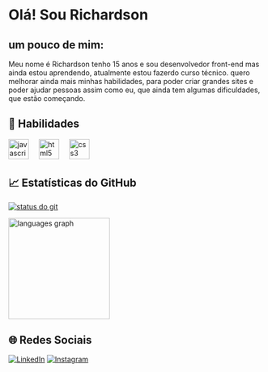 <h1> Olá! Sou Richardson </h1>

## um pouco de mim:

Meu nome é Richardson tenho 15 anos e sou desenvolvedor front-end mas ainda estou aprendendo, atualmente estou fazerdo curso técnico. quero melhorar ainda mais minhas habilidades, para poder criar grandes sites e poder ajudar pessoas assim como eu, que ainda tem algumas dificuldades, que estão começando. 

## 🚀 Habilidades

<div align="left">
  <img src="https://cdn.jsdelivr.net/gh/devicons/devicon/icons/javascript/javascript-original.svg" height="40" alt="javascript logo"  />
  <img width="12" />
  <img src="https://cdn.jsdelivr.net/gh/devicons/devicon/icons/html5/html5-original.svg" height="40" alt="html5 logo"  />
  <img width="12" />
  <img src="https://cdn.jsdelivr.net/gh/devicons/devicon/icons/css3/css3-original.svg" height="40" alt="css3 logo"  />
  <img width="12" />
</div>

## 📈 Estatísticas do GitHub

[![status do git](https://github-readme-stats.vercel.app/api?username=Richardson02&show_icons=true&theme=radical)](https://github.com/Richardson02)
 
  <div>
  <img src="https://github-readme-stats.vercel.app/api/top-langs?username=Richardson02&locale=en&hide_title=false&layout=compact&card_width=330&langs_count=5&theme=radical&hide_border=false" height="200" alt="languages graph"  />
</div>

## 🌐 Redes Sociais

[![LinkedIn](https://img.shields.io/badge/LinkedIn-blue?style=for-the-badge&logo=linkedin)](https://www.linkedin.com/in/richardson-batista-04417330b?utm_source=share&utm_campaign=share_via&utm_content=profile&utm_medium=android_app)
[![Instagram](https://img.shields.io/badge/Instagram-E4405F?style=for-the-badge&logo=instagram&logoColor=white)](https://www.instagram.com/richardsonn_8k?utm_source=qr&igsh=MTFib2R1YW14aGN4Nw==)
